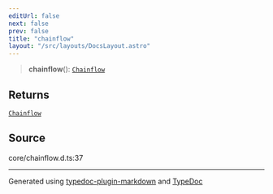 ```yaml
---
editUrl: false
next: false
prev: false
title: "chainflow"
layout: "/src/layouts/DocsLayout.astro"
---
```


> **chainflow**(): [`Chainflow`](/api/classes/chainflow/)

## Returns

[`Chainflow`](/api/classes/chainflow/)

## Source

core/chainflow.d.ts:37

***

Generated using [typedoc-plugin-markdown](https://www.npmjs.com/package/typedoc-plugin-markdown) and [TypeDoc](https://typedoc.org/)
